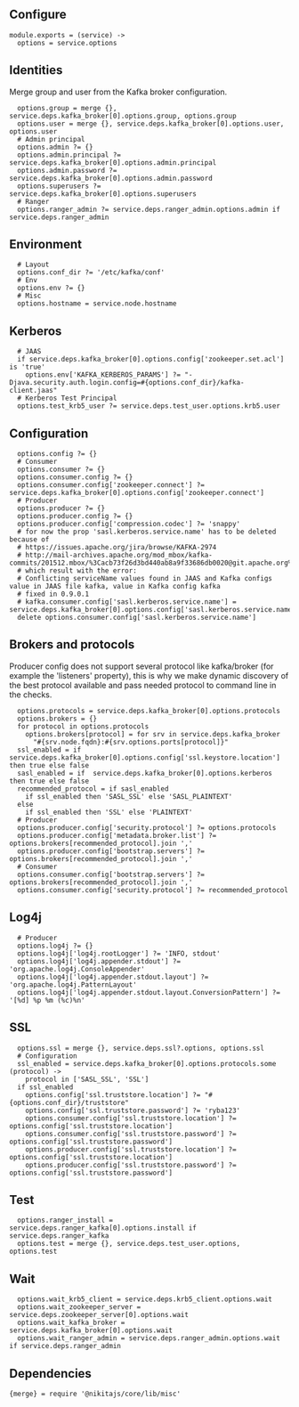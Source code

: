 

## Configure

    module.exports = (service) ->
      options = service.options

## Identities

Merge group and user from the Kafka broker configuration.

      options.group = merge {}, service.deps.kafka_broker[0].options.group, options.group
      options.user = merge {}, service.deps.kafka_broker[0].options.user, options.user
      # Admin principal
      options.admin ?= {}
      options.admin.principal ?= service.deps.kafka_broker[0].options.admin.principal
      options.admin.password ?= service.deps.kafka_broker[0].options.admin.password
      options.superusers ?= service.deps.kafka_broker[0].options.superusers
      # Ranger
      options.ranger_admin ?= service.deps.ranger_admin.options.admin if service.deps.ranger_admin

## Environment

      # Layout
      options.conf_dir ?= '/etc/kafka/conf'
      # Env
      options.env ?= {}
      # Misc
      options.hostname = service.node.hostname

## Kerberos

      # JAAS
      if service.deps.kafka_broker[0].options.config['zookeeper.set.acl'] is 'true'
        options.env['KAFKA_KERBEROS_PARAMS'] ?= "-Djava.security.auth.login.config=#{options.conf_dir}/kafka-client.jaas"
      # Kerberos Test Principal
      options.test_krb5_user ?= service.deps.test_user.options.krb5.user

## Configuration

      options.config ?= {}
      # Consumer
      options.consumer ?= {}
      options.consumer.config ?= {}
      options.consumer.config['zookeeper.connect'] ?= service.deps.kafka_broker[0].options.config['zookeeper.connect']
      # Producer
      options.producer ?= {}
      options.producer.config ?= {}
      options.producer.config['compression.codec'] ?= 'snappy'
      # for now the prop 'sasl.kerberos.service.name' has to be deleted because of
      # https://issues.apache.org/jira/browse/KAFKA-2974
      # http://mail-archives.apache.org/mod_mbox/kafka-commits/201512.mbox/%3Cacb73f26d3bd440ab8a9f33686db0020@git.apache.org%3E
      # which result with the error:
      # Conflicting serviceName values found in JAAS and Kafka configs value in JAAS file kafka, value in Kafka config kafka
      # fixed in 0.9.0.1
      # kafka.consumer.config['sasl.kerberos.service.name'] =  service.deps.kafka_broker[0].options.config['sasl.kerberos.service.name']
      delete options.consumer.config['sasl.kerberos.service.name']

## Brokers and protocols

Producer config does not support several protocol like kafka/broker (for
example the 'listeners' property), this is why we make dynamic discovery of the 
best protocol available and pass needed protocol to command line in the checks.

      options.protocols = service.deps.kafka_broker[0].options.protocols
      options.brokers = {}
      for protocol in options.protocols
        options.brokers[protocol] = for srv in service.deps.kafka_broker
          "#{srv.node.fqdn}:#{srv.options.ports[protocol]}"
      ssl_enabled = if  service.deps.kafka_broker[0].options.config['ssl.keystore.location'] then true else false
      sasl_enabled = if  service.deps.kafka_broker[0].options.kerberos then true else false
      recommended_protocol = if sasl_enabled
        if ssl_enabled then 'SASL_SSL' else 'SASL_PLAINTEXT'
      else
        if ssl_enabled then 'SSL' else 'PLAINTEXT'
      # Producer
      options.producer.config['security.protocol'] ?= options.protocols
      options.producer.config['metadata.broker.list'] ?= options.brokers[recommended_protocol].join ','
      options.producer.config['bootstrap.servers'] ?= options.brokers[recommended_protocol].join ','
      # Consumer
      options.consumer.config['bootstrap.servers'] ?= options.brokers[recommended_protocol].join ','
      options.consumer.config['security.protocol'] ?= recommended_protocol

## Log4j

      # Producer
      options.log4j ?= {}
      options.log4j['log4j.rootLogger'] ?= 'INFO, stdout'
      options.log4j['log4j.appender.stdout'] ?= 'org.apache.log4j.ConsoleAppender'
      options.log4j['log4j.appender.stdout.layout'] ?= 'org.apache.log4j.PatternLayout'
      options.log4j['log4j.appender.stdout.layout.ConversionPattern'] ?= '[%d] %p %m (%c)%n'

## SSL

      options.ssl = merge {}, service.deps.ssl?.options, options.ssl
      # Configuration
      ssl_enabled = service.deps.kafka_broker[0].options.protocols.some (protocol) ->
        protocol in ['SASL_SSL', 'SSL']
      if ssl_enabled
        options.config['ssl.truststore.location'] ?= "#{options.conf_dir}/truststore"
        options.config['ssl.truststore.password'] ?= 'ryba123'
        options.consumer.config['ssl.truststore.location'] ?= options.config['ssl.truststore.location']
        options.consumer.config['ssl.truststore.password'] ?= options.config['ssl.truststore.password']
        options.producer.config['ssl.truststore.location'] ?= options.config['ssl.truststore.location']
        options.producer.config['ssl.truststore.password'] ?= options.config['ssl.truststore.password']

## Test

      options.ranger_install = service.deps.ranger_kafka[0].options.install if service.deps.ranger_kafka
      options.test = merge {}, service.deps.test_user.options, options.test

## Wait

      options.wait_krb5_client = service.deps.krb5_client.options.wait
      options.wait_zookeeper_server = service.deps.zookeeper_server[0].options.wait
      options.wait_kafka_broker = service.deps.kafka_broker[0].options.wait
      options.wait_ranger_admin = service.deps.ranger_admin.options.wait if service.deps.ranger_admin

## Dependencies

    {merge} = require '@nikitajs/core/lib/misc'
